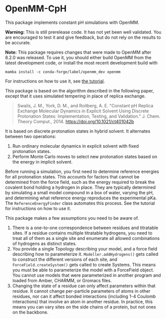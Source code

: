 # OpenMM-CpH

This package implements constant pH simulations with OpenMM.

**Warning:** This is still prerelease code.  It has not yet been well validated.  You are
encouraged to test it and give feedback, but do not rely on the results to be accurate.

**Note:** This package requires changes that were made to OpenMM after 8.2.0 was released.
To use it, you should either build OpenMM from the latest development code, or install the
most recent development build with

```
mamba install -c conda-forge/label/openmm_dev openmm
```

For instructions on how to use it, see [the tutorial](Tutorial.ipynb).

This package is based on the algorithm described in the following paper, except that it uses
simulated tempering in place of replica exchange.

> Swails, J. M., York, D. M., and Roitberg, A. E. "Constant pH Replica Exchange Molecular Dynamics
> in Explicit Solvent Using Discrete Protonation States: Implementation, Testing, and Validation."
> J. Chem. Theory Comput., 2014. https://doi.org/10.1021/ct401042b

It is based on discrete protonation states in hybrid solvent.  It alternates between two operations:

1. Run ordinary molecular dynamics in explicit solvent with fixed protonation states.
2. Perform Monte Carlo moves to select new protonation states based on the energy in implicit solvent.

Before running a simulation, you first need to determine reference energies for all protonation
states.  This accounts for factors that cannot be determined from the force field, such as the
energy required to break the covalent bond holding a hydrogen in place.  They are typically
determined by simulating a small model compound in a box of water, varying the pH, and determining
what reference energy reproduces the experimental pKa.  The `ReferenceEnergyFinder` class
automates this process.  See the tutorial for instructions on how to use it.

This package makes a few assumptions you need to be aware of.

1. There is a one-to-one correspondence between residues and titratable sites.  If a residue
   contains multiple titratable hydrogens, you need to treat all of them as a single site and
   enumerate all allowed combinations of hydrogens as distinct states.
2. You provide a single Topology describing your model, and a force field describing how to
   parameterize it.  `Modeller.addHydrogens()` gets called to construct the different versions
   of each site, and `ForceField.createSystem()` gets called to create Systems.  This means
   you must be able to parameterize the model with a ForceField object.  You cannot use models
   that were parameterized in another program and loaded from Amber, CHARMM, or Gromacs files.
3. Changing the state of a residue can only affect parameters within that residue.  It cannot
   change per-particle parameters of atoms in other residues, nor can it affect bonded
   interactions (including 1-4 Coulomb interactions) that involve an atom in another residue.
   In practice, this means you can vary sites on the side chains of a protein, but not ones on
   the backbone.